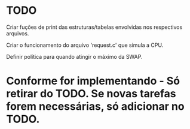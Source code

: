 # TODO

Criar fuções de print das estruturas/tabelas envolvidas nos respectivos arquivos.

Criar o funcionamento do arquivo 'request.c' que simula a CPU.

Definir política para quando atingir o máximo da SWAP.

# Conforme for implementando - Só retirar do TODO. Se novas tarefas forem necessárias, só adicionar no TODO.
